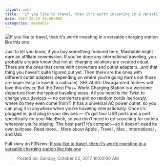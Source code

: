 ```yaml
---
layout: post
title:  "If you like to travel, then it's worth investing in a versatile charging station like this one"
date: 2017-10-22 10:00:00Z
categories: mashable
---
```


![If you like to travel, then it's worth investing in a versatile charging station like this one](https://i.amz.mshcdn.com/7so2TRxsR22sc-fx3PXpa3XRZcM=/1200x630/2017%2F10%2F22%2F74%2F618caf8d5dd44e1ab3016e3a73c34cbc.84416.jpg)

Just to let you know, if you buy something featured here, Mashable might earn an affiliate commission. If you’ve done any international traveling, you probably already know that not all charging solutions are created equal. There are the ones that come with converters and outlet adapters…and that thing you haven’t quite figured out yet. Then there are the ones with different outlet adapters depending on where you’re going (turns out those are super easy to lose in a suitcase). SEE ALSO: Disorganized techies will love this device But the Twist Plus+ World Charging Station is a welcome departure from the typical traveling woes. All you need is the Twist to charge your devices — no converters and no random cords (seriously, where do they even come from?) It has a universal AC power outlet, so you can plug it in anywhere when you’re traveling internationally. Once it’s plugged in, just plug in your devices — it’s got four USB ports and a port specifically for your MacBook, so you don’t need to go searching for outlets wherever you’re staying. The best part? It’s compact—so it doesn’t need its own suitcase. Read more... More about Apple , Travel , Mac , International , and Usb


Full story on F3News: [If you like to travel, then it's worth investing in a versatile charging station like this one](http://www.f3nws.com/n/erMBmD)

> Posted on: Sunday, October 22, 2017 10:00:00 AM
